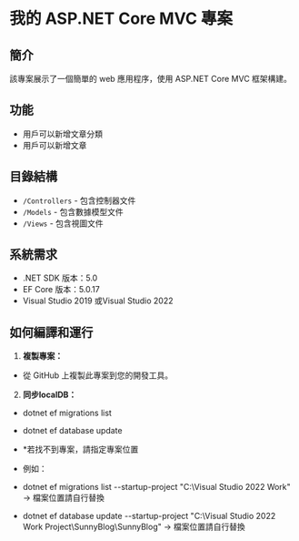 # 我的 ASP.NET Core MVC 專案

## 簡介
該專案展示了一個簡單的 web 應用程序，使用 ASP.NET Core MVC 框架構建。

## 功能
- 用戶可以新增文章分類
- 用戶可以新增文章

## 目錄結構
- `/Controllers` - 包含控制器文件
- `/Models` - 包含數據模型文件
- `/Views` - 包含視圖文件

## 系統需求
- .NET SDK 版本：5.0
- EF Core 版本：5.0.17
- Visual Studio 2019 或Visual Studio 2022

## 如何編譯和運行

1. **複製專案：**
- 從 GitHub 上複製此專案到您的開發工具。
   
2. **同步localDB：**
- dotnet ef migrations list
- dotnet ef database update

- *若找不到專案，請指定專案位置
- 例如：
- dotnet ef migrations list --startup-project "C:\Visual Studio 2022 Work" -> 檔案位置請自行替換
- dotnet ef database update --startup-project "C:\Visual Studio 2022 Work Project\SunnyBlog\SunnyBlog" -> 檔案位置請自行替換
